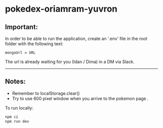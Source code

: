 # pokedex-oriamram-yuvron

## Important:

In order to be able to run the application, create an '.env' file in the root folder with the following text:

```
mongoUrl = URL
```

The url is already waiting for you (Idan / Dima) in a DM via Slack.

---

## Notes:

- Remember to localStorage.clear()
- Try to use 600 pixel window when you arrive to the pokemon page .

To run locally:

```javascript
npm ci
npm run dev
```
